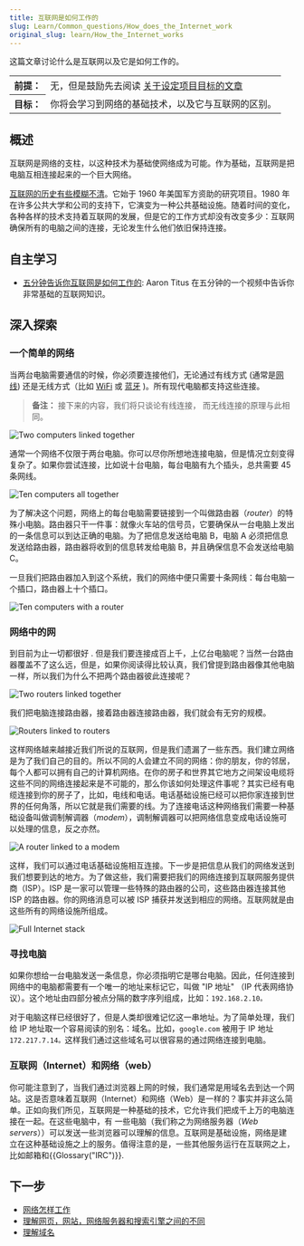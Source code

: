 ```yaml
---
title: 互联网是如何工作的
slug: Learn/Common_questions/How_does_the_Internet_work
original_slug: learn/How_the_Internet_works
---
```


这篇文章讨论什么是互联网以及它是如何工作的。

<table class="learn-box standard-table">
  <tbody>
    <tr>
      <th scope="row">前提：</th>
      <td>
        无，但是鼓励先去阅读
        <a href="/zh-CN/docs/learn/常见问题/Thinking_before_coding"
          >关于设定项目目标的文章</a
        >
      </td>
    </tr>
    <tr>
      <th scope="row">目标：</th>
      <td>你将会学习到网络的基础技术，以及它与互联网的区别。</td>
    </tr>
  </tbody>
</table>

## 概述

互联网是网络的支柱，以这种技术为基础使网络成为可能。作为基础，互联网是把电脑互相连接起来的一个巨大网络。

[互联网的历史有些模糊不清](http://en.wikipedia.org/wiki/Internet#History)。它始于 1960 年美国军方资助的研究项目。1980 年在许多公共大学和公司的支持下，它演变为一种公共基础设施。随着时间的变化，各种各样的技术支持着互联网的发展，但是它的工作方式却没有改变多少：互联网确保所有的电脑之间的连接，无论发生什么他们依旧保持连接。

## 自主学习

- [五分钟告诉你互联网是如何工作的](https://www.youtube.com/watch?v=7_LPdttKXPc): Aaron Titus 在五分钟的一个视频中告诉你非常基础的互联网知识。

## 深入探索

### 一个简单的网络

当两台电脑需要通信的时候，你必须要连接他们，无论通过有线方式 (通常是[网线](http://en.wikipedia.org/wiki/Ethernet_crossover_cable)) 还是无线方式（比如 [WiFi](http://en.wikipedia.org/wiki/WiFi) 或 [蓝牙](http://en.wikipedia.org/wiki/Bluetooth) )。所有现代电脑都支持这些连接。

> **备注：** 接下来的内容，我们将只谈论有线连接， 而无线连接的原理与此相同。

![Two computers linked together](internet-schema-1.png)

通常一个网络不仅限于两台电脑。你可以尽你所想地连接电脑，但是情况立刻变得复杂了。如果你尝试连接，比如说十台电脑，每台电脑有九个插头，总共需要 45 条网线。

![Ten computers all together](internet-schema-2.png)

为了解决这个问题，网络上的每台电脑需要链接到一个叫做路由器（_router_）的特殊小电脑。路由器只干一件事：就像火车站的信号员，它要确保从一台电脑上发出的一条信息可以到达正确的电脑。为了把信息发送给电脑 B，电脑 A 必须把信息发送给路由器，路由器将收到的信息转发给电脑 B，并且确保信息不会发送给电脑 C。

一旦我们把路由器加入到这个系统，我们的网络中便只需要十条网线：每台电脑一个插口，路由器上十个插口。

![Ten computers with a router](internet-schema-3.png)

### 网络中的网

到目前为止一切都很好 . 但是我们要连接成百上千，上亿台电脑呢？当然一台路由器覆盖不了这么远，但是，如果你阅读得比较认真，我们曾提到路由器像其他电脑一样，所以我们为什么不把两个路由器彼此连接呢？

![Two routers linked together](internet-schema-4.png)

我们把电脑连接路由器，接着路由器连接路由器，我们就会有无穷的规模。

![Routers linked to routers](internet-schema-5.png)

这样网络越来越接近我们所说的互联网，但是我们遗漏了一些东西。我们建立网络是为了我们自己的目的。所以不同的人会建立不同的网络：你的朋友，你的邻居，每个人都可以拥有自己的计算机网络。在你的房子和世界其它地方之间架设电缆将这些不同的网络连接起来是不可能的，那么你该如何处理这件事呢？其实已经有电缆连接到你的房子了，比如，电线和电话。电话基础设施已经可以把你家连接到世界的任何角落，所以它就是我们需要的线。为了连接电话这种网络我们需要一种基础设备叫做调制解调器（_modem_），调制解调器可以把网络信息变成电话设施可以处理的信息，反之亦然。

![A router linked to a modem](internet-schema-6.png)

这样，我们可以通过电话基础设施相互连接。下一步是把信息从我们的网络发送到我们想要到达的地方。为了做这些，我们需要把我们的网络连接到互联网服务提供商（ISP）。ISP 是一家可以管理一些特殊的路由器的公司，这些路由器连接其他 ISP 的路由器。你的网络消息可以被 ISP 捕获并发送到相应的网络。互联网就是由这些所有的网络设施所组成。

![Full Internet stack](internet-schema-7.png)

### 寻找电脑

如果你想给一台电脑发送一条信息，你必须指明它是哪台电脑。因此，任何连接到网络中的电脑都需要有一个唯一的地址来标记它，叫做 "IP 地址" （IP 代表网络协议）。这个地址由四部分被点分隔的数字序列组成，比如：`192.168.2.10。`

对于电脑这样已经很好了，但是人类却很难记忆这一串地址。为了简单处理，我们给 IP 地址取一个容易阅读的别名：域名。比如，`google.com` 被用于 IP 地址 `172.217.7.14。`这样我们通过这些域名可以很容易的通过网络连接到电脑。

### 互联网（Internet）和网络（web）

你可能注意到了，当我们通过浏览器上网的时候，我们通常是用域名去到达一个网站。这是否意味着互联网（Internet）和网络（Web）是一样的？事实并非这么简单。正如向我们所见，互联网是一种基础的技术，它允许我们把成千上万的电脑连接在一起。在这些电脑中，有 一些电脑（我们称之为网络服务器（_Web servers_））可以发送一些浏览器可以理解的信息。互联网是基础设施，网络是建立在这种基础设施之上的服务。值得注意的是，一些其他服务运行在互联网之上，比如邮箱和{{Glossary("IRC")}}.

## 下一步

- [网络怎样工作](/zh-CN/Learn/Getting_started_with_the_web/How_the_Web_works)
- [理解网页，网站，网络服务器和搜索引擎之间的不同](/zh-CN/docs/Learn/Common_questions/Pages_sites_servers_and_search_engines)
- [理解域名](/zh-CN/docs/Learn/Common_questions/What_is_a_domain_name)
